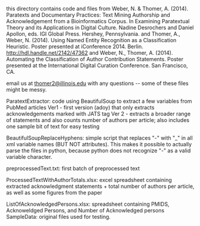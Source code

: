 this directory contains code and files from 
Weber, N. & Thomer, A. (2014). Paratexts and Documentary Practices: Text Mining Authorship and Acknowledgement from a Bioinformatics Corpus.  In Examining Paratextual Theory and its Applications in Digital Culture. Nadine Desrochers and Daniel Apollon, eds. IGI Global Press. Hershey, Pennsylvania.
and
Thomer, A., Weber, N. (2014). Using Named Entity Recognition as a Classification Heuristic.  Poster presented at iConference 2014.  Berlin. http://hdl.handle.net/2142/47362
and
Weber, N., Thomer, A. (2014). Automating the Classification of Author Contribution Statements.  Poster presented at the International Digital Curation Conference.  San Francisco, CA.

email us at thomer2@illinois.edu with any questions -- some of these files might be messy.

ParatextExtractor: code using BeautifulSoup to extract a few variables from PubMed articles
Ver1 - first version (adoy) that only extracts acknowledgements marked with JATS <ack> tag
Ver 2 - extracts a broader range of statements and also counts number of authors per article; also includes one sample bit of text for easy testing

BeautifulSoupReplaceHyphens: simple script that replaces "-" with "_" in all xml variable names (BUT NOT attributes).  This makes it possible to actually parse the files in python, because python does not recognize "-" as a valid variable character.  

preprocessedText.txt: first batch of preprocessed text

ProcessedTextWithAuthorTotals.xlsx: excel spreadsheet containing extracted acknowledgment statements + total number of authors per article, as well as some figures from the paper

ListOfAcknowledgedPersons.xlsx: spreadsheet containing PMIDS, Acknoweldged Persons, and Number of Acknowledged persons
SampleData: original files used for testing.
